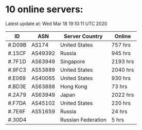 # 10 online servers:

Latest update at: Wed Mar 18 19:10:11 UTC 2020

| ID | ASN | Server Country | Online |
| -- | --- | -------------- | ------ |
| #.D09B | AS174 | United States | 757 hrs |
| #.15CF | AS49392 | Russia | 945 hrs |
| #.7F1D | AS63949 | Singapore | 2193 hrs |
| #.9FC3 | AS53889 | United States | 2040 hrs |
| #.E069 | AS40065 | United States | 930 hrs |
| #.BD3E | AS63888 | Hong Kong | 73 hrs |
| #.2A79 | AS63949 | Japan | 2022 hrs |
| #.F7DA | AS45102 | United States | 220 hrs |
| #.7E6F | AS51659 | Russia | 24 hrs |
| #.30D4 |  | Russian Federation | 5 hrs |

